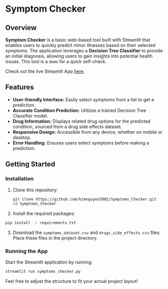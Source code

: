 # Symptom Checker

## Overview
**Symptom Checker** is a basic web-based tool built with Streamlit that enables users to quickly predict minor illnesses based on their selected symptoms. The application leverages a **Decision Tree Classifier** to provide an initial diagnosis, allowing users to gain insights into potential health issues. This tool is a `demo` for a quick self-check.

Check out the live Streamlit App [here](https://symptomschecker.streamlit.app/).

## Features
- **User-friendly Interface:** Easily select symptoms from a list to get a prediction.
- **Accurate Condition Prediction:** Utilizes a trained Decision Tree Classifier model.
- **Drug Information:** Displays related drug options for the predicted condition, sourced from a drug side effects dataset.
- **Responsive Design:** Accessible from any device, whether on mobile or desktop.
- **Error Handling:** Ensures users select symptoms before making a prediction.

## Getting Started

### Installation
1. Clone this repository:
   ```bash
   git clone https://github.com/kimnguyen2002/Symptoms_Checker.git
   cd Symptoms_Checker
   ```
2. Install the required packages:
  ```bash
  pip install -r requirements.txt
  ```
3. Download the `symptoms_dataset.csv` and `drugs_side_effects.csv` files.
Place these files in the project directory.

### Running the App
Start the Streamlit application by running:
  ```bash
  streamlit run symptoms_checker.py
  ```
Feel free to adjust the structure to fit your actual project layout!
